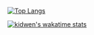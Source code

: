 [![Top Langs](https://github-readme-stats.vercel.app/api/top-langs/?username=kidwen&layout=compact&hide=html)](https://github.com/anuraghazra/github-readme-stats)


[![kidwen's wakatime stats](https://github-readme-stats.vercel.app/api/wakatime?username=kidwen)](https://github.com/anuraghazra/github-readme-stats)

<!--
**kidwen/kidwen** is a ✨ _special_ ✨ repository because its `README.md` (this file) appears on your GitHub profile.

Here are some ideas to get you started:

- 🔭 I’m currently working on ...
- 🌱 I’m currently learning ...
- 👯 I’m looking to collaborate on ...
- 🤔 I’m looking for help with ...
- 💬 Ask me about ...
- 📫 How to reach me: ...
- 😄 Pronouns: ...
- ⚡ Fun fact: ...
-->
